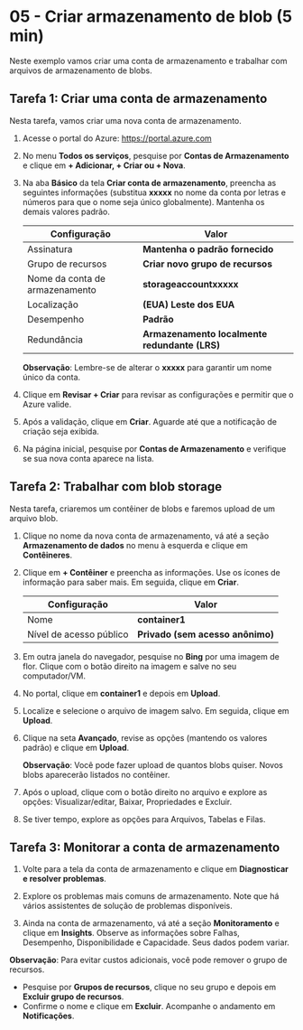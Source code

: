 # 05 - Criar armazenamento de blob (5 min)

Neste exemplo vamos criar uma conta de armazenamento e trabalhar com arquivos de armazenamento de blobs.

## Tarefa 1: Criar uma conta de armazenamento

Nesta tarefa, vamos criar uma nova conta de armazenamento.

1. Acesse o portal do Azure: <a href="https://portal.azure.com" target="_blank"><span style="color: #0066cc;" color="#0066cc">https://portal.azure.com</span></a>

2. No menu **Todos os serviços**, pesquise por **Contas de Armazenamento** e clique em **+ Adicionar, + Criar ou + Nova**.

3. Na aba **Básico** da tela **Criar conta de armazenamento**, preencha as seguintes informações (substitua **xxxxx** no nome da conta por letras e números para que o nome seja único globalmente). Mantenha os demais valores padrão.

    | Configuração | Valor |
    | --- | --- |
    | Assinatura | **Mantenha o padrão fornecido** |
    | Grupo de recursos | **Criar novo grupo de recursos** |
    | Nome da conta de armazenamento | **storageaccountxxxxx** |
    | Localização | **(EUA) Leste dos EUA** |
    | Desempenho | **Padrão** |
    | Redundância | **Armazenamento localmente redundante (LRS)** |

    **Observação**: Lembre-se de alterar o **xxxxx** para garantir um nome único da conta.

4. Clique em **Revisar + Criar** para revisar as configurações e permitir que o Azure valide.

5. Após a validação, clique em **Criar**. Aguarde até que a notificação de criação seja exibida.

6. Na página inicial, pesquise por **Contas de Armazenamento** e verifique se sua nova conta aparece na lista.

## Tarefa 2: Trabalhar com blob storage

Nesta tarefa, criaremos um contêiner de blobs e faremos upload de um arquivo blob.

1. Clique no nome da nova conta de armazenamento, vá até a seção **Armazenamento de dados** no menu à esquerda e clique em **Contêineres**.

2. Clique em **+ Contêiner** e preencha as informações. Use os ícones de informação para saber mais. Em seguida, clique em **Criar**.

    | Configuração | Valor |
    | --- | --- |
    | Nome | **container1** |
    | Nível de acesso público | **Privado (sem acesso anônimo)** |

3. Em outra janela do navegador, pesquise no **Bing** por uma imagem de flor. Clique com o botão direito na imagem e salve no seu computador/VM.

4. No portal, clique em **container1** e depois em **Upload**.

5. Localize e selecione o arquivo de imagem salvo. Em seguida, clique em **Upload**.

6. Clique na seta **Avançado**, revise as opções (mantendo os valores padrão) e clique em **Upload**.

    **Observação**: Você pode fazer upload de quantos blobs quiser. Novos blobs aparecerão listados no contêiner.

7. Após o upload, clique com o botão direito no arquivo e explore as opções: Visualizar/editar, Baixar, Propriedades e Excluir.

8. Se tiver tempo, explore as opções para Arquivos, Tabelas e Filas.

## Tarefa 3: Monitorar a conta de armazenamento

1. Volte para a tela da conta de armazenamento e clique em **Diagnosticar e resolver problemas**.

2. Explore os problemas mais comuns de armazenamento. Note que há vários assistentes de solução de problemas disponíveis.

3. Ainda na conta de armazenamento, vá até a seção **Monitoramento** e clique em **Insights**. Observe as informações sobre Falhas, Desempenho, Disponibilidade e Capacidade. Seus dados podem variar.

**Observação**: Para evitar custos adicionais, você pode remover o grupo de recursos.

* Pesquise por **Grupos de recursos**, clique no seu grupo e depois em **Excluir grupo de recursos**.
* Confirme o nome e clique em **Excluir**. Acompanhe o andamento em **Notificações**.
